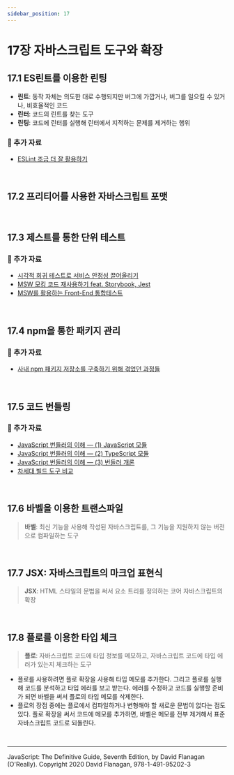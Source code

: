 ```yaml
---
sidebar_position: 17
---
```


# 17장 자바스크립트 도구와 확장

## 17.1 ES린트를 이용한 린팅

- **린트**: 동작 자체는 의도한 대로 수행되지만 버그에 가깝거나, 버그를 일으킬 수 있거나, 비효율적인 코드
- **린터**: 코드의 린트를 찾는 도구
- **린팅**: 코드에 린터를 실행해 린터에서 지적하는 문제를 제거하는 행위

### 🔗 추가 자료

- [ESLint 조금 더 잘 활용하기](https://tech.kakao.com/2019/12/05/make-better-use-of-eslint/)

<br />

## 17.2 프리티어를 사용한 자바스크립트 포맷

<br />

## 17.3 제스트를 통한 단위 테스트

### 🔗 추가 자료

- [시각적 회귀 테스트로 서비스 안정성 끌어올리기](https://techblog.woowahan.com/7332/)
- [MSW 모킹 코드 재사용하기 feat. Storybook, Jest](https://fe-developers.kakaoent.com/2022/220317-integrate-msw-storybook-jest/)
- [MSW를 활용하는 Front-End 통합테스트](https://fe-developers.kakaoent.com/2022/220825-msw-integration-testing/)

<br />

## 17.4 npm을 통한 패키지 관리

### 🔗 추가 자료

- [사내 npm 패키지 저장소를 구축하기 위해 겪었던 과정들](https://devblog.kakaostyle.com/ko/2022-03-07-1-npm-private-repository/)

<br />

## 17.5 코드 번들링

### 🔗 추가 자료

- [JavaScript 번들러의 이해 — (1) JavaScript 모듈](https://medium.com/naver-place-dev/javascript-%EB%B2%88%EB%93%A4%EB%9F%AC%EC%9D%98-%EC%9D%B4%ED%95%B4-1-javascript-%EB%AA%A8%EB%93%88-d68c7e438fcd)
- [JavaScript 번들러의 이해 — (2) TypeScript 모듈](https://medium.com/naver-place-dev/javascript-%EB%B2%88%EB%93%A4%EB%9F%AC%EC%9D%98-%EC%9D%B4%ED%95%B4-2-typescript-%EB%AA%A8%EB%93%88-77e287a2dc97)
- [JavaScript 번들러의 이해 — (3) 번들러 개론](https://medium.com/naver-place-dev/javascript-%EB%B2%88%EB%93%A4%EB%9F%AC%EC%9D%98-%EC%9D%B4%ED%95%B4-3-%EB%B2%88%EB%93%A4%EB%9F%AC-%EA%B0%9C%EB%A1%A0-32e51414b503)
- [차세대 빌드 도구 비교](https://ui.toast.com/weekly-pick/ko_20220127)

<br />

## 17.6 바벨을 이용한 트랜스파일

> **바벨**: 최신 기능을 사용해 작성된 자바스크립트를, 그 기능을 지원하지 않는 버전으로 컴파일하는 도구

<br />

## 17.7 JSX: 자바스크립트의 마크업 표현식

> **JSX**: HTML 스타일의 문법을 써서 요소 트리를 정의하는 코어 자바스크립트의 확장

<br />

## 17.8 플로를 이용한 타입 체크

> **플로**: 자바스크립트 코드에 타입 정보를 메모하고, 자바스크립트 코드에 타입 에러가 있는지 체크하는 도구

- 플로를 사용하려면 플로 확장을 사용해 타입 메모를 추가한다. 그리고 플로를 실행해 코드를 분석하고 타입 에러를 보고 받는다. 에러를 수정하고 코드를 실행할 준비가 되면 바벨을 써서 플로의 타입 메모를 삭제한다.
- 플로의 장점 중에는 플로에서 컴파일하거나 변형해야 할 새로운 문법이 없다는 점도 있다. 플로 확장을 써서 코드에 메모를 추가하면, 바벨은 메모를 전부 제거해서 표준 자바스크립트 코드로 되돌린다.

<br />

<hr />

JavaScript: The Definitive Guide, Seventh Edition, by David Flanagan (O'Really). Copyright 2020 David Flanagan, 978-1-491-95202-3
